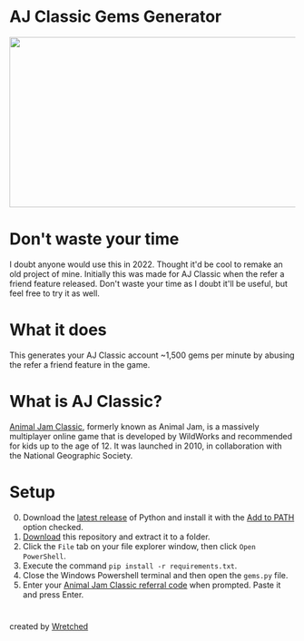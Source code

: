 # AJ Classic Gems Generator
<p align="center"><img src="https://wretched.io/aj/gems.png" height="300" width="637"></p>

# Don't waste your time
I doubt anyone would use this in 2022. Thought it'd be cool to remake an old project of mine. Initially this was made for AJ Classic when the refer a friend feature released. Don't waste your time as I doubt it'll be useful, but feel free to try it as well.

# What it does
This generates your AJ Classic account ~1,500 gems per minute by abusing the refer a friend feature in the game.

# What is AJ Classic?
[Animal Jam Classic](https://classic.animaljam.com), formerly known as Animal Jam, is a massively multiplayer online game that is developed by WildWorks and recommended for kids up to the age of 12. It was launched in 2010, in collaboration with the National Geographic Society.

# Setup
0. Download the [latest release](https://www.python.org/downloads/) of Python and install it with the [Add to PATH](https://wretched.io/aj/path.png) option checked.
1. [Download](https://github.com/Wretchedjungle/aj-classic-gems-generator/archive/refs/heads/main.zip) this repository and extract it to a folder.
2. Click the `File` tab on your file explorer window, then click `Open PowerShell`.
3. Execute the command `pip install -r requirements.txt`.
4. Close the Windows Powershell terminal and then open the `gems.py` file.
5. Enter your [Animal Jam Classic referral code](https://wretched.io/aj/code.png) when prompted. Paste it and press Enter.

# 
created by [Wretched](https://wretched.io)